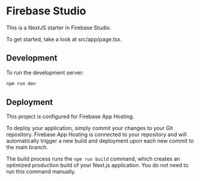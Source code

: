 # Firebase Studio

This is a NextJS starter in Firebase Studio.

To get started, take a look at src/app/page.tsx.

## Development

To run the development server:

```bash
npm run dev
```

## Deployment

This project is configured for Firebase App Hosting.

To deploy your application, simply commit your changes to your Git repository. Firebase App Hosting is connected to your repository and will automatically trigger a new build and deployment upon each new commit to the main branch.

The build process runs the `npm run build` command, which creates an optimized production build of your Next.js application. You do not need to run this command manually.
